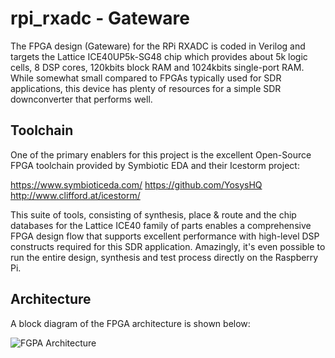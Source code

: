 # rpi_rxadc - Gateware
The FPGA design (Gateware) for the RPi RXADC is coded in Verilog and targets
the Lattice ICE40UP5k-SG48 chip which provides about 5k logic cells, 8 DSP
cores, 120kbits block RAM and 1024kbits single-port RAM. While somewhat small
compared to FPGAs typically used for SDR applications, this device has plenty
of resources for a simple SDR downconverter that performs well.

## Toolchain
One of the primary enablers for this project is the excellent Open-Source
FPGA toolchain provided by Symbiotic EDA and their Icestorm project:

https://www.symbioticeda.com/
https://github.com/YosysHQ
http://www.clifford.at/icestorm/

This suite of tools, consisting of synthesis, place & route and the chip
databases for the Lattice ICE40 family of parts enables a comprehensive FPGA
design flow that supports excellent performance with high-level DSP constructs
required for this SDR application. Amazingly, it's even possible to run the
entire design, synthesis and test process directly on the Raspberry Pi.

## Architecture
A block diagram of the FPGA architecture is shown below:

![FGPA Architecture](https://github.com/emeb/rpi_rxadc/tree/master/documents/fgpa_0.png)
